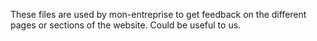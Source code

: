 These files are used by mon-entreprise to get feedback on the different pages
or sections of the website. Could be useful to us.
